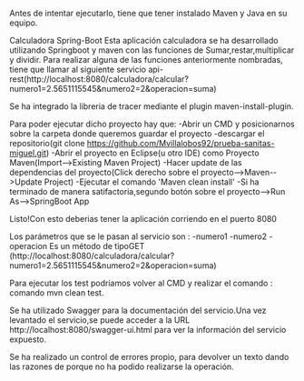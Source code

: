 Antes de intentar ejecutarlo, tiene que tener instalado Maven y Java en su equipo.

Calculadora Spring-Boot
Esta aplicación calculadora se ha desarrollado utilizando Springboot y maven con las funciones de Sumar,restar,multiplicar y dividir.
Para realizar alguna de las funciones anteriormente nombradas, tiene que llamar al siguiente servicio api-rest(http://localhost:8080/calculadora/calcular?numero1=2.5651115545&numero2=2&operacion=suma)


Se ha integrado la libreria de tracer mediante el plugin maven-install-plugin.

Para poder ejecutar dicho proyecto hay que:
-Abrir un CMD y posicionarnos sobre la carpeta donde queremos guardar el proyecto
-descargar el repositorio(git clone https://github.com/Mvillalobos92/prueba-sanitas-miguel.git)
-Abrir el proyecto en Eclipse(u otro IDE) como Proyecto Maven(Import-->Existing Maven Project)
-Hacer update de las dependencias del proyecto(Click derecho sobre el proyecto-->Maven-->Update Project)
-Ejecutar el comando 'Maven  clean install'
-Si ha terminado de manera satifactoria,segundo botón sobre el proyecto-->Run As-->SpringBoot App

Listo!Con esto deberias tener la aplicación corriendo en el puerto 8080

Los parámetros que se le pasan al servicio son :
-numero1
-numero2
-operacion
Es un método de tipoGET (http://localhost:8080/calculadora/calcular?numero1=2.5651115545&numero2=2&operacion=suma) 

Para ejecutar los test podríamos volver al CMD y realizar el comando : comando mvn clean test.

Se ha utilizado Swagger para la documentación del servicio.Una vez levantado el servicio,se puede acceder a la URL http://localhost:8080/swagger-ui.html para ver la información del servicio expuesto.

Se ha realizado un control de errores propio, para devolver un texto dando las razones de porque no ha podido realizarse la operación.


